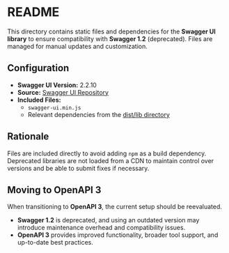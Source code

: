 # README

This directory contains static files and dependencies for the **Swagger UI library** to ensure compatibility with **Swagger 1.2** (deprecated). Files are managed for manual updates and customization.

## Configuration

- **Swagger UI Version:** 2.2.10
- **Source:** [Swagger UI Repository](https://github.com/swagger-api/swagger-ui/tree/v2.2.10/dist)
- **Included Files:**
  - `swagger-ui.min.js`
  - Relevant dependencies from the [dist/lib directory](https://github.com/swagger-api/swagger-ui/tree/v2.2.10/dist/lib)

## Rationale

 Files are included directly to avoid adding `npm` as a build dependency. Deprecated libraries are not loaded from a CDN to maintain control over versions and be able to submit fixes if necessary.

## Moving to OpenAPI 3

When transitioning to **OpenAPI 3**, the current setup should be reevaluated. 

- **Swagger 1.2** is deprecated, and using an outdated version may introduce maintenance overhead and compatibility issues.
- **OpenAPI 3** provides improved functionality, broader tool support, and up-to-date best practices.